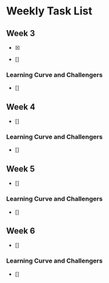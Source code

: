 # Weekly Task List

## Week 3
- [X] 
- []

### Learning Curve and Challengers
- []

## Week 4
- []

### Learning Curve and Challengers
- []

## Week 5
- []

### Learning Curve and Challengers
- []

## Week 6
- []

### Learning Curve and Challengers
- []